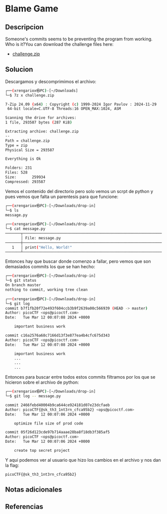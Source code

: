 # Blame Game

## Descripcion
Someone's commits seems to be preventing the program from working. Who is it?You can download the challenge files here:

- [challenge.zip](https://artifacts.picoctf.net/c_titan/157/challenge.zip)

## Solucion
Descargamos y descomprimimos el archivo:
```bash
┌──(xrengariox㉿PC)-[~/Downloads]
└─$ 7z x challenge.zip

7-Zip 24.09 (x64) : Copyright (c) 1999-2024 Igor Pavlov : 2024-11-29
 64-bit locale=C.UTF-8 Threads:16 OPEN_MAX:1024, ASM

Scanning the drive for archives:
1 file, 293587 bytes (287 KiB)

Extracting archive: challenge.zip
--
Path = challenge.zip
Type = zip
Physical Size = 293587

Everything is Ok

Folders: 231
Files: 528
Size:       259934
Compressed: 293587
```

Vemos el contenido del directorio pero solo vemos un scrpt de python y pues vemos que falta un parentesis para que funcione:

```bash
┌──(xrengariox㉿PC)-[~/Downloads/drop-in]
└─$ ls
message.py
                                                                                                                                                 
┌──(xrengariox㉿PC)-[~/Downloads/drop-in]
└─$ cat message.py 
───────┬─────────────────────────────────────────────────────────────────────────────────────────────────────────────────────────────────────────
       │ File: message.py
───────┼─────────────────────────────────────────────────────────────────────────────────────────────────────────────────────────────────────────
   1   │ print("Hello, World!"
───────┴─────────────────────────────────────────────────────────────────────────────────────────────────────────────────────────────────────────
```

Entonces hay que buscar donde comenzo a fallar, pero vemos que son demasiados commits los que se han hecho:
```bash
┌──(xrengariox㉿PC)-[~/Downloads/drop-in]
└─$ git status
On branch master
nothing to commit, working tree clean
                                                                                                                                                 
┌──(xrengariox㉿PC)-[~/Downloads/drop-in]
└─$ git log   
commit b7f1fb20f72e493f604ccb3b9f2639a00c566939 (HEAD -> master)
Author: picoCTF <ops@picoctf.com>
Date:   Tue Mar 12 00:07:08 2024 +0000

    important business work

commit c16a2576a68c7166d13f3e877ea4b4cfc675d343
Author: picoCTF <ops@picoctf.com>
Date:   Tue Mar 12 00:07:08 2024 +0000

    important business work
    ...
    ...
    ...
```

Entonces para buscar entre todos estos commits filtramos por los que se hicieron sobre el archivo de python:
```bash
┌──(xrengariox㉿PC)-[~/Downloads/drop-in]
└─$ git log -- message.py      

commit 2466febd40004b9ca644ce924181d07e23dcfaeb
Author: picoCTF{@sk_th3_1nt3rn_cfca95b2} <ops@picoctf.com>
Date:   Tue Mar 12 00:07:06 2024 +0000

    optimize file size of prod code

commit 05f26d123cde97b714aaae28ba8f18db3f385af5
Author: picoCTF <ops@picoctf.com>
Date:   Tue Mar 12 00:07:06 2024 +0000

    create top secret project

```

Y aqui podemos ver al usuario que hizo los cambios en el archivo y nos dan la flag:
```flag
picoCTF{@sk_th3_1nt3rn_cfca95b2}
```


## Notas adicionales

## Referencias
